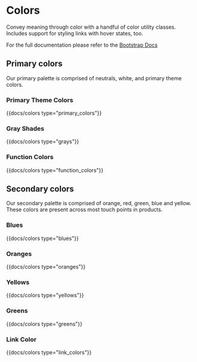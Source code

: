 # Colors

Convey meaning through color with a handful of color utility classes. Includes support for styling links with hover states, too.

For the full documentation please refer to the [Bootstrap Docs](https://getbootstrap.com/docs/4.5/utilities/colors/)

## Primary colors

Our primary palette is comprised of neutrals, white, and primary theme colors. 

### Primary Theme Colors

{{docs/colors type="primary_colors"}}

### Gray Shades

{{docs/colors type="grays"}}

### Function Colors

{{docs/colors type="function_colors"}}

## Secondary colors

Our secondary palette is comprised of orange, red, green, blue and yellow. These colors are present across most touch points in products.

### Blues

{{docs/colors type="blues"}}

### Oranges

{{docs/colors type="oranges"}}

### Yellows

{{docs/colors type="yellows"}}

### Greens

{{docs/colors type="greens"}}

### Link Color

{{docs/colors type="link_colors"}}
